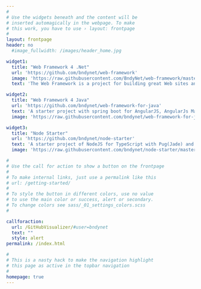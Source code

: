 ```yaml
---
#
# Use the widgets beneath and the content will be
# inserted automagically in the webpage. To make
# this work, you have to use › layout: frontpage
#
layout: frontpage
header: no
  #image_fullwidth: /images/header_home.jpg

widget1:
  title: "Web Framework 4 .Net"
  url: 'https://github.com/bndynet/web-framework'
  image: 'https://raw.githubusercontent.com/BndyNet/web-framework/master/screenshots/home.png'
  text: 'The Web Framework is a project for building great Web sites and Web applications using C# fast and easily.'

widget2:
  title: "Web Framework 4 Java"
  url: 'https://github.com/bndynet/web-framework-for-java'
  text: 'A starter project with spring boot for AngularJS, AngularJs Material, Thymeleaf, RESTful API, MySQL, Redis and MongoDB.'
  image: 'https://raw.githubusercontent.com/bndynet/web-framework-for-java/master/docs/img/home.png'

widget3:
  title: "Node Starter"
  url: 'https://github.com/bndynet/node-starter'
  text: 'A starter project of NodeJS for TypeScript with Pug(Jade) and mongoDB. Integrated Jest testing. v0.1 for express with ejs.'
  image: 'https://raw.githubusercontent.com/bndynet/node-starter/master/docs/img/home.png'

#
# Use the call for action to show a button on the frontpage
#
# To make internal links, just use a permalink like this
# url: /getting-started/
#
# To style the button in different colors, use no value
# to use the main color or success, alert or secondary.
# To change colors see sass/_01_settings_colors.scss
#

callforaction:
  url: /GitHubVisualizer/#user=bndynet
  text: ""
  style: alert
permalink: /index.html

#
# This is a nasty hack to make the navigation highlight
# this page as active in the topbar navigation
#
homepage: true
---
```


